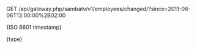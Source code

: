 GET /api/gateway.php/sambatv/v1/employees/changed/?since=2011-06-06T13:00:00%2B02:00
  

{ISO 8601 timestamp}

{type} 
